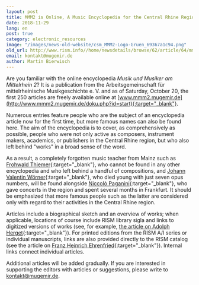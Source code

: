 ```yaml
---
layout: post
title: MMM2 is Online, A Music Encyclopedia for the Central Rhine Region
date: 2018-11-29
lang: en
post: true
category: electronic_resources
image: "/images/news-old-website/csm_MMM2-Logo-Gruen_69367a1c94.png"
old_url: http://www.rism.info//home/newsdetails/browse/62/article/64/mmm2-is-online-a-music-encyclopedia-for-the-central-rhine-region.html
email: kontakt@mugemir.de
author: Martin Bierwisch
---
```



Are you familiar with the online encyclopedia _Musik und Musiker am Mittelrhein 2_? It is a publication from the Arbeitsgemeinschaft für mittelrheinische Musikgeschichte e. V. and as of Saturday, October 20, the first 250 articles are freely available online at [www.mmm2.mugemir.de](http://www.mmm2.mugemir.de/doku.php?id=start){:target="_blank"}.

Numerous entries feature people who are the subject of an encyclopedia article now for the first time, but more famous names can also be found here. The aim of the encyclopedia is to cover, as comprehensively as possible, people who were not only active as composers, instrument makers, academics, or publishers in the Central Rhine region, but who also left behind "works" in a broad sense of the word.

As a result, a completely forgotten music teacher from Mainz such as [Frohwald Thiemer](http://www.mmm2.mugemir.de/doku.php?id=thiemer){:target="_blank"}, who cannot be found in any other encyclopedia and who left behind a handful of compositions, and [Johann Valentin Wörner](http://www.mmm2.mugemir.de/doku.php?id=woerner){:target="_blank"}, who died young with just seven opus numbers, will be found alongside [Niccolò Paganini](http://www.mmm2.mugemir.de/doku.php?id=paganini){:target="_blank"}, who gave concerts in the region and spent several months in Frankfurt. It should be emphasized that more famous people such as the latter are considered only with regard to their activities in the Central Rhine region.

Articles include a biographical sketch and an overview of works; when applicable, locations of course include RISM library sigla and links to digitized versions of works (see, for example, [the article on Adolph Herget](http://www.mmm2.mugemir.de/doku.php?id=herget){:target="_blank"}). For printed editions from the RISM A/I series or individual manuscripts, links are also provided directly to the RISM catalog (see the article on [Franz Heinrich Ehrenfried](http://www.mmm2.mugemir.de/doku.php?id=ehrenfried){:target="_blank"}). Internal links connect individual articles.

Additional articles will be added gradually. If you are interested in supporting the editors with articles or suggestions, please write to [kontakt@mugemir.de](mailto:kontakt@mugemir.de).

